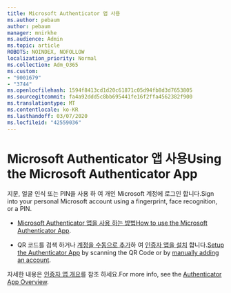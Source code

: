 ```yaml
---
title: Microsoft Authenticator 앱 사용
ms.author: pebaum
author: pebaum
manager: mnirkhe
ms.audience: Admin
ms.topic: article
ROBOTS: NOINDEX, NOFOLLOW
localization_priority: Normal
ms.collection: Adm_O365
ms.custom:
- "9001679"
- "3744"
ms.openlocfilehash: 1594f8413cd1d20c61871c05d94fb8d3d7653805
ms.sourcegitcommit: fa4a92ddd5c8bb695441fe16f2ffa4562382f900
ms.translationtype: MT
ms.contentlocale: ko-KR
ms.lasthandoff: 03/07/2020
ms.locfileid: "42559036"
---
```

# <a name="using-the-microsoft-authenticator-app"></a><span data-ttu-id="2e94f-102">Microsoft Authenticator 앱 사용</span><span class="sxs-lookup"><span data-stu-id="2e94f-102">Using the Microsoft Authenticator App</span></span>

<span data-ttu-id="2e94f-103">지문, 얼굴 인식 또는 PIN을 사용 하 여 개인 Microsoft 계정에 로그인 합니다.</span><span class="sxs-lookup"><span data-stu-id="2e94f-103">Sign into your personal Microsoft account using a fingerprint, face recognition, or a PIN.</span></span>

- <span data-ttu-id="2e94f-104">[Microsoft Authenticator 앱을 사용 하는 방법](https://support.microsoft.com/help/4026727/microsoft-account-how-to-use-the-microsoft-authenticator-app)</span><span class="sxs-lookup"><span data-stu-id="2e94f-104">[How to use the Microsoft Authenticator App](https://support.microsoft.com/help/4026727/microsoft-account-how-to-use-the-microsoft-authenticator-app).</span></span> 

- <span data-ttu-id="2e94f-105">QR 코드를 검색 하거나 [계정을 수동으로 추가](https://docs.microsoft.com/azure/active-directory/user-help/user-help-auth-app-add-account-manual)하 여 [인증자 앱을 설치](https://docs.microsoft.com/azure/active-directory/user-help/security-info-setup-auth-app) 합니다.</span><span class="sxs-lookup"><span data-stu-id="2e94f-105">[Setup the Authenticator App](https://docs.microsoft.com/azure/active-directory/user-help/security-info-setup-auth-app) by scanning the QR Code or by [manually adding an account](https://docs.microsoft.com/azure/active-directory/user-help/user-help-auth-app-add-account-manual).</span></span>  

<span data-ttu-id="2e94f-106">자세한 내용은 [인증자 앱 개요](https://docs.microsoft.com/azure/active-directory/user-help/user-help-auth-app-overview)를 참조 하세요.</span><span class="sxs-lookup"><span data-stu-id="2e94f-106">For more info, see the [Authenticator App Overview](https://docs.microsoft.com/azure/active-directory/user-help/user-help-auth-app-overview).</span></span>
